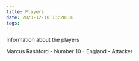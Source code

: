 ```yaml
---
title: Players
date: 2023-12-10 13:28:08
tags:
---
```

Information about the players

Marcus Rashford - Number 10 - England - Attacker
